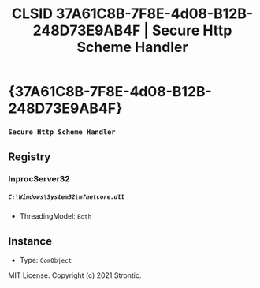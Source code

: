 ﻿---
title: "CLSID 37A61C8B-7F8E-4d08-B12B-248D73E9AB4F | Secure Http Scheme Handler"
excerpt: What is COM-Object CLSID 37A61C8B-7F8E-4d08-B12B-248D73E9AB4F?
---

# {37A61C8B-7F8E-4d08-B12B-248D73E9AB4F}

### `Secure Http Scheme Handler`

## Registry


### InprocServer32

##### `C:\Windows\System32\mfnetcore.dll`
* ThreadingModel: `Both`

## Instance

* Type: `ComObject`

MIT License. Copyright (c) 2021 Strontic.


